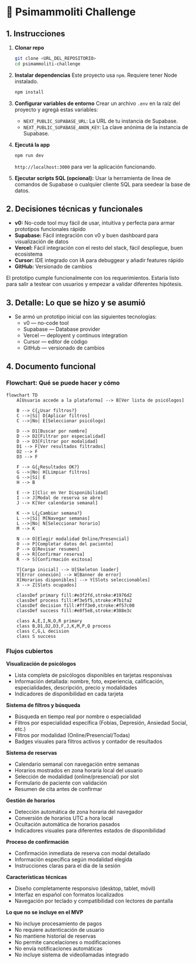 # 🤺 Psimammoliti Challenge

## 1. Instrucciones

1.  **Clonar repo**
    ```bash
    git clone <URL_DEL_REPOSITORIO>
    cd psimammoliti-challenge
    ```

2.  **Instalar dependencias**
    Este proyecto usa `npm`. Requiere tener Node instalado.
    ```bash
    npm install
    ```

3.  **Configurar variables de entorno**
    Crear un archivo `.env` en la raíz del proyecto y agregá estas variables:

    *   `NEXT_PUBLIC_SUPABASE_URL`: La URL de tu instancia de Supabase.
    *   `NEXT_PUBLIC_SUPABASE_ANON_KEY`: La clave anónima de la instancia de Supabase.

4.  **Ejecutá la app**
    ```bash
    npm run dev
    ```

    `http://localhost:3000` para ver la aplicación funcionando.

5.  **Ejecutar scripts SQL (opcional):**
    Usar la herramienta de línea de comandos de Supabase o cualquier cliente SQL para seedear la base de datos.

## 2. Decisiones técnicas y funcionales

* **v0:** No-code tool muy fácil de usar, intuitiva y perfecta para armar prototipos funcionales rápido
* **Supabase:** Fácil integración con v0 y buen dashboard para visualización de datos
* **Vercel:** Fácil integración con el resto del stack, fácil despliegue, buen ecosistema
* **Cursor:** IDE integrado con IA para debuggear y añadir features rápido
* **GitHub:** Versionado de cambios

El prototipo cumple funcionalmente con los requerimientos. Estaría listo para salir a testear con usuarios y empezar a validar diferentes hipótesis.

## 3. Detalle: Lo que se hizo y se asumió

* Se armó un prototipo inicial con las siguientes tecnologías:
  * v0 — no-code tool
  * Supabase — Database provider
  * Vercel — deployent y continuos integration
  * Cursor — editor de código
  * GitHub — versionado de cambios

## 4. Documento funcional

### Flowchart: Qué se puede hacer y cómo
```mermaid
flowchart TD
    A[Usuario accede a la plataforma] --> B[Ver lista de psicólogos]
    
    B --> C{¿Usar filtros?}
    C -->|Sí| D[Aplicar filtros]
    C -->|No| E[Seleccionar psicólogo]
    
    D --> D1[Buscar por nombre]
    D --> D2[Filtrar por especialidad]
    D --> D3[Filtrar por modalidad]
    D1 --> F[Ver resultados filtrados]
    D2 --> F
    D3 --> F
    
    F --> G{¿Resultados OK?}
    G -->|No| H[Limpiar filtros]
    G -->|Sí| E
    H --> B
    
    E --> I[Clic en Ver Disponibilidad]
    I --> J[Modal de reserva se abre]
    J --> K[Ver calendario semanal]
    
    K --> L{¿Cambiar semana?}
    L -->|Sí| M[Navegar semanas]
    L -->|No| N[Seleccionar horario]
    M --> K
    
    N --> O[Elegir modalidad Online/Presencial]
    O --> P[Completar datos del paciente]
    P --> Q[Revisar resumen]
    Q --> R[Confirmar reserva]
    R --> S[Confirmación exitosa]
    
    T[Carga inicial] --> U[Skeleton loader]
    V[Error conexión] --> W[Banner de error]
    X[Horarios disponibles] --> Y[Slots seleccionables]
    X --> Z[Slots ocupados]
    
    classDef primary fill:#e3f2fd,stroke:#1976d2
    classDef process fill:#f3e5f5,stroke:#7b1fa2
    classDef decision fill:#fff3e0,stroke:#f57c00
    classDef success fill:#e8f5e8,stroke:#388e3c
    
    class A,E,I,N,O,R primary
    class B,D1,D2,D3,F,J,K,M,P,Q process
    class C,G,L decision
    class S success
```

### Flujos cubiertos

**Visualización de psicólogos**
- Lista completa de psicólogos disponibles en tarjetas responsivas
- Información detallada: nombre, foto, experiencia, calificación, especialidades, descripción, precio y modalidades
- Indicadores de disponibilidad en cada tarjeta

**Sistema de filtros y búsqueda**
- Búsqueda en tiempo real por nombre o especialidad
- Filtros por especialidad específica (Fobias, Depresión, Ansiedad Social, etc.)
- Filtros por modalidad (Online/Presencial/Todas)
- Badges visuales para filtros activos y contador de resultados

**Sistema de reservas**
- Calendario semanal con navegación entre semanas
- Horarios mostrados en zona horaria local del usuario
- Selección de modalidad (online/presencial) por slot
- Formulario de paciente con validación
- Resumen de cita antes de confirmar

**Gestión de horarios**
- Detección automática de zona horaria del navegador
- Conversión de horarios UTC a hora local
- Ocultación automática de horarios pasados
- Indicadores visuales para diferentes estados de disponibilidad

**Proceso de confirmación**
- Confirmación inmediata de reserva con modal detallado
- Información específica según modalidad elegida
- Instrucciones claras para el día de la sesión

**Características técnicas**
- Diseño completamente responsivo (desktop, tablet, móvil)
- Interfaz en español con formatos localizados
- Navegación por teclado y compatibilidad con lectores de pantalla

**Lo que no se incluye en el MVP**
- No incluye procesamiento de pagos
- No requiere autenticación de usuario
- No mantiene historial de reservas
- No permite cancelaciones o modificaciones
- No envía notificaciones automáticas
- No incluye sistema de videollamadas integrado